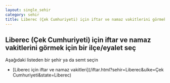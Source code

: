 ```yaml
---
layout: single_sehir
category: sehir
title: Liberec (Çek Cumhuriyeti) için iftar ve namaz vakitlerini görmek için bir ilçe/eyalet seç
---
```



## Liberec (Çek Cumhuriyeti) için iftar ve namaz vakitlerini görmek için bir ilçe/eyalet seç

Aşağıdaki listeden bir şehir ya da semt seçin


* [Liberec için iftar ve namaz vakitleri](/iftar.html?sehir=Liberec&ulke=Çek Cumhuriyeti&state=Liberec)
